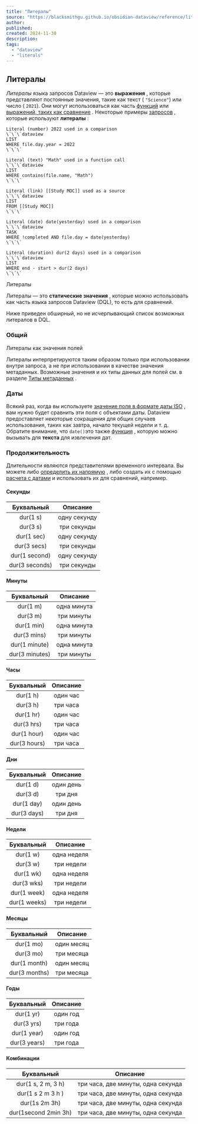 ```yaml
---
title: "Литералы"
source: "https://blacksmithgu.github.io/obsidian-dataview/reference/literals/"
author:
published:
created: 2024-11-30
description:
tags:
  - "dataview"
  - "literals"
---
```

## Литералы

*Литералы* языка запросов Dataview — это **выражения** , которые представляют постоянные значения, такие как текст ( `"Science"`) или число ( `2021`). Они могут использоваться как часть [функций](https://blacksmithgu.github.io/obsidian-dataview/reference/functions/) или [выражений, таких как сравнение](https://blacksmithgu.github.io/obsidian-dataview/reference/expressions/) . Некоторые примеры [запросов](https://blacksmithgu.github.io/obsidian-dataview/queries/structure/) , которые используют **литералы** :

```
Literal (number) 2022 used in a comparison
\`\`\`dataview
LIST
WHERE file.day.year = 2022
\`\`\`

Literal (text) "Math" used in a function call
\`\`\`dataview
LIST
WHERE contains(file.name, "Math")
\`\`\`

Literal (link) [[Study MOC]] used as a source
\`\`\`dataview
LIST
FROM [[Study MOC]]
\`\`\`

Literal (date) date(yesterday) used in a comparison
\`\`\`dataview
TASK
WHERE !completed AND file.day = date(yesterday)
\`\`\`

Literal (duration) dur(2 days) used in a comparison
\`\`\`dataview
LIST
WHERE end - start > dur(2 days)
\`\`\`
```

Литералы

Литералы — это **статические значения** , которые можно использовать как часть языка запросов Dataview (DQL), то есть для сравнений.

Ниже приведен обширный, но не исчерпывающий список возможных литералов в DQL.

### Общий

Литералы как значения полей

Литералы интерпретируются таким образом только при использовании внутри запроса, а не при использовании в качестве значения метаданных. Возможные значения и их типы данных для полей см. в разделе [Типы метаданных](https://blacksmithgu.github.io/obsidian-dataview/annotation/types-of-metadata/) .

### Даты

Всякий раз, когда вы используете [значение поля в формате даты ISO](https://blacksmithgu.github.io/obsidian-dataview/annotation/types-of-metadata/#date) , вам нужно будет сравнить эти поля с объектами даты. Dataview предоставляет некоторые сокращения для общих случаев использования, таких как завтра, начало текущей недели и т. д. Обратите внимание, что `date()`это также [функция](https://blacksmithgu.github.io/obsidian-dataview/reference/functions/#dateany) , которую можно вызывать для **текста** для извлечения дат.

### Продолжительность

Длительности являются представителями временного интервала. Вы можете либо [определить их напрямую](https://blacksmithgu.github.io/obsidian-dataview/annotation/types-of-metadata/#duration) , либо создать их с помощью [расчета с датами](https://blacksmithgu.github.io/obsidian-dataview/annotation/types-of-metadata/#duration) и использовать их для сравнений, например.

#### Секунды
|   Буквальный   |   Описание   |
|:--------------:|:------------:|
|    dur(1 s)    | одну секунду |
|    dur(3 s)    | три секунды  |
|   dur(1 sec)   | одну секунду |
|  dur(3 secs)   | три секунды  |
| dur(1 second)  | одну секунду |
| dur(3 seconds) | три секунды  |

#### Минуты
|   Буквальный   |  Описание   |
|:--------------:|:-----------:|
|    dur(1 m)    | одна минута |
|    dur(3 m)    | три минуты  |
|   dur(1 min)   | одна минута |
|  dur(3 mins)   | три минуты  |
| dur(1 minute)  | одна минута |
| dur(3 minutes) | три минуты  | 

#### Часы
|  Буквальный  | Описание |
|:------------:|:--------:|
|   dur(1 h)   | один час |
|   dur(3 h)   | три часа |
|  dur(1 hr)   | один час |
|  dur(3 hrs)  | три часа |
| dur(1 hour)  | один час |
| dur(3 hours) | три часа | 

#### Дни
| Буквальный  | Описание  |
|:-----------:|:---------:|
|  dur(1 d)   | один день |
|  dur(3 d)   |  три дня  |
| dur(1 day)  | один день |
| dur(3 days) |  три дня  | 

#### Недели
|  Буквальный  |  Описание   |
|:------------:|:-----------:|
|   dur(1 w)   | одна неделя |
|   dur(3 w)   | три недели  |
|  dur(1 wk)   | одна неделя |
|  dur(3 wks)  | три недели  |
| dur(1 week)  | одна неделя |
| dur(1 weeks) | три недели  | 

#### Месяцы
|  Буквальный   |  Описание  |
|:-------------:|:----------:|
|   dur(1 mo)   | один месяц |
|   dur(3 mo)   | три месяца |
| dur(1 month)  | один месяц |
| dur(3 months) | три месяца | 

#### Годы
|  Буквальный  | Описание |
|:------------:|:--------:|
|  dur(1 yr)   | один год |
|  dur(3 yrs)  | три года |
| dur(1 year)  | один год |
| dur(3 years) | три года | 

#### Комбинации
|      Буквальный      |              Описание              |
|:--------------------:|:----------------------------------:|
|  dur(1 s, 2 m, 3 h)  | три часа, две минуты, одна секунда |
|  dur(1 s 2 m 3 h )   | три часа, две минуты, одна секунда |
|    dur(1s 2m 3h)     | три часа, две минуты, одна секунда |
| dur(1second 2min 3h) | три часа, две минуты, одна секунда |


